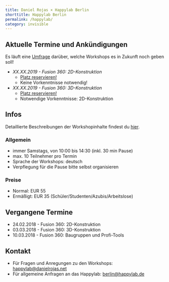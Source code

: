 ```yaml
---
title: Daniel Rojas × Happylab Berlin
shorttitle: Happylab Berlin
permalink: /happylab/
category: invisible
---
```


## Aktuelle Termine und Ankündigungen

Es läuft eine [Umfrage](https://goo.gl/forms/UkmXidcZ80N0iU253) darüber, welche Workshops es in Zukunft noch geben soll!

* *XX.XX.2019 - Fusion 360: 2D-Konstruktion*
  * [Platz reservieren!](http://google.com)
  * Keine Vorkenntnisse notwendig!
* *XX.XX.2019 - Fusion 360: 3D-Konstruktion*
  * [Platz reservieren!](http://google.com)
  * Notwendige Vorkenntnisse: 2D-Konstruktion

## Infos

Detaillierte Beschreibungen der Workshopinhalte findest du [hier](/happylab/details).

### Allgemein

* immer Samstags, von 10:00 bis 14:30 (inkl. 30 min Pause)
* max. 10 Teilnehmer pro Termin
* Sprache der Workshops: deutsch
* Verpflegung für die Pause bitte selbst organisieren

### Preise

* Normal: EUR 55
* Ermäßigt: EUR 35 (Schüler/Studenten/Azubis/Arbeitslose)

## Vergangene Termine

* 24.02.2018 - Fusion 360: 2D-Konstruktion
* 03.03.2018 - Fusion 360: 3D-Konstruktion
* 10.03.2018 - Fusion 360: Baugruppen und Profi-Tools

## Kontakt

* Für Fragen und Anregungen zu den Workshops:
  <happylab@danielrojas.net>
* Für allgemeine Anfragen an das Happylab:
  <berlin@happylab.de>
